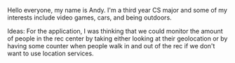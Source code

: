 Hello everyone, my name is Andy. I'm a third year CS major and some of my interests include video games, cars, and being outdoors. 

Ideas: For the application, I was thinking that we could monitor the amount of people in the rec center by taking either looking at their geolocation or by having some counter when people walk in and out of the rec if we don't want to use location services.
